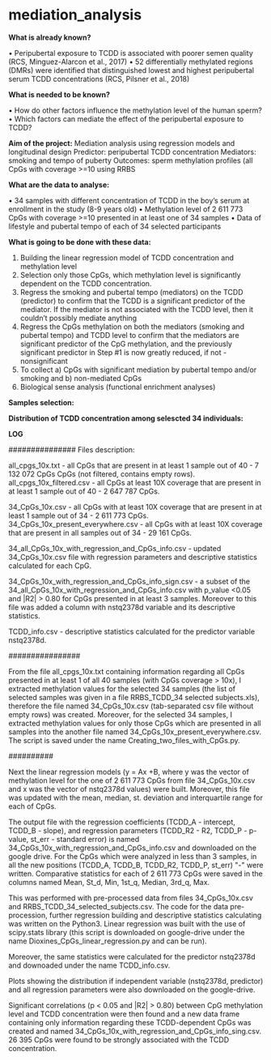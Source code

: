# mediation_analysis

**What is already known?**

• Peripubertal exposure to TCDD is associated with poorer semen quality (RCS, Minguez-Alarcon et al., 2017)
• 52 differentially methylated regions (DMRs) were identified that distinguished lowest and highest peripubertal serum TCDD concentrations (RCS, Pilsner et al., 2018)

**What is needed to be known?**

• How do other factors influence the methylation level of the human sperm? • Which factors can mediate the effect of the peripubertal exposure to TCDD?
 
**Aim of the project:**
Mediation analysis using regression models and longitudinal design
Predictor: peripubertal TCDD concentration
Mediators: smoking and tempo of puberty
Outcomes: sperm methylation profiles (all CpGs with coverage >=10 using RRBS

**What are the data to analyse:**

• 34 samples with different concentration of TCDD in the boy’s serum at enrollment in the study (8-9 years old) 
• Methylation level of 2 611 773 CpGs with coverage >=10 presented in at least one of 34 samples
• Data of lifestyle and pubertal tempo of each of 34 selected participants

**What is going to be done with these data:**

1. Building the linear regression model of TCDD concentration and methylation level
2. Selection only those CpGs, which methylation level is significantly dependent on the TCDD concentration.
3. Regress the smoking and pubertal tempo (mediators) on the TCDD (predictor) to confirm that the TCDD is a significant predictor of the mediator. If the mediator is not associated with the TCDD level, then it couldn’t possibly mediate anything
4. Regress the CpGs methylation on both the mediators (smoking and pubertal tempo) and TCDD level to confirm that the mediators are significant predictor of the CpG methylation, and the previously significant predictor in Step #1 is now greatly reduced, if not - nonsignificant
5. To collect a) CpGs with significant mediation by pubertal tempo and/or smoking and b) non-mediated CpGs
6. Biological sense analysis (functional enrichment analyses)

**Samples selection:**




**Distribution of TCDD concentration among selescted 34 individuals:**


**LOG**

###############
Files description:

all_cpgs_10x.txt - all CpGs that are present in at least 1 sample out of 40 - 7 132 072 CpGs CpGs (not filtered, contains empty rows).
all_cpgs_10x_filtered.csv - all CpGs at least 10X coverage that are present in at least 1 sample out of 40 - 2 647 787 CpGs.

34_CpGs_10x.csv - all CpGs with at least 10X coverage that are present in at least 1 sample out of 34 - 2 611 773 CpGs.
34_CpGs_10x_present_everywhere.csv - all CpGs with at least 10X coverage that are present in all samples out of 34 - 29 161 CpGs.

34_all_CpGs_10x_with_regression_and_CpGs_info.csv - updated 34_CpGs_10x.csv file with regression parameters and descriptive statistics calculated for each CpG.

34_CpGs_10x_with_regression_and_CpGs_info_sign.csv - a subset of the 34_all_CpGs_10x_with_regression_and_CpGs_info.csv with p_value <0.05 and |R2| > 0.80 for CpGs presented in at least 3 samples. Moreover to this file was added a column with nstq2378d variable and its descriptive statistics.

TCDD_info.csv - descriptive statistics calculated for the predictor variable nstq2378d.

################

From the file all_cpgs_10x.txt containing information regarding all CpGs presented in at least 1 of all 40 samples (with CpGs coverage > 10x), I extracted methylation values for the selected 34 samples (the list of selected samples was given in a file RRBS_TCDD_34 selected subjects.xls), therefore the file named 34_CpGs_10x.csv (tab-separated csv file without empty rows) was created. Moreover, for the selected 34 samples, I extracted methylation values for only those CpGs which are presented in all samples into the another file named 34_CpGs_10x_present_everywhere.csv.
The script is saved under the name Creating_two_files_with_CpGs.py.

##########

Next the linear regression models (y = Ax +B, where y was the vector of methylation level for the one of 2 611 773 CpGs from file 34_CpGs_10x.csv and x was the vector of nstq2378d values) were built. Moreover, this file was updated with the mean, median, st. deviation and interquartile range for each of CpGs.

The output file with the regression coefficients (TCDD_A - intercept, TCDD_B - slope), and regression parameters (TCDD_R2 - R2, TCDD_P - p-value, st_err - standard error) is named 34_CpGs_10x_with_regression_and_CpGs_info.csv and downloaded on the google drive. For the CpGs which were analyzed in less than 3 samples, in all the new positions (TCDD_A, TCDD_B, TCDD_R2, TCDD_P, st_err) "-" were written. Comparative statistics for each of  2 611 773 CpGs were saved in the columns named Mean, St_d, Min, 1st_q, Median, 3rd_q, Max.

This was performed with pre-processed data from files 34_CpGs_10x.csv and RRBS_TCDD_34_selected_subjects.csv. The code for the data pre-procession, further regression building and descriptive statistics calculating was written on the Python3. Linear regression was built with the use of scipy.stats library (this script is downloaded on google-drive under the name Dioxines_CpGs_linear_regression.py and can be run).

Moreover, the same statistics were calculated for the predictor nstq2378d and downoaded under the name TCDD_info.csv.

Plots showing the distribution if independent variable (nstq2378d, predictor) and all regression parameters were also downloaded on the google-drive. 

Significant correlations (p < 0.05 and |R2| > 0.80) between CpG methylation level and TCDD concentration were then found and a new data frame containing only information regarding these TCDD-dependent CpGs was created and named 34_CpGs_10x_with_regression_and_CpGs_info_sing.csv. 26 395 CpGs were found to be strongly associated with the TCDD concentration.




  
